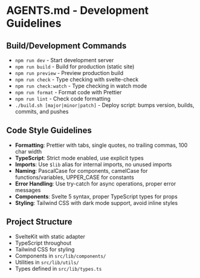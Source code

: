 # AGENTS.md - Development Guidelines

## Build/Development Commands

- `npm run dev` - Start development server
- `npm run build` - Build for production (static site)
- `npm run preview` - Preview production build
- `npm run check` - Type checking with svelte-check
- `npm run check:watch` - Type checking in watch mode
- `npm run format` - Format code with Prettier
- `npm run lint` - Check code formatting
- `./build.sh [major|minor|patch]` - Deploy script: bumps version, builds, commits, and pushes

## Code Style Guidelines

- **Formatting**: Prettier with tabs, single quotes, no trailing commas, 100 char width
- **TypeScript**: Strict mode enabled, use explicit types
- **Imports**: Use `$lib` alias for internal imports, no unused imports
- **Naming**: PascalCase for components, camelCase for functions/variables, UPPER_CASE for constants
- **Error Handling**: Use try-catch for async operations, proper error messages
- **Components**: Svelte 5 syntax, proper TypeScript types for props
- **Styling**: Tailwind CSS with dark mode support, avoid inline styles

## Project Structure

- SvelteKit with static adapter
- TypeScript throughout
- Tailwind CSS for styling
- Components in `src/lib/components/`
- Utilities in `src/lib/utils/`
- Types defined in `src/lib/types.ts`
